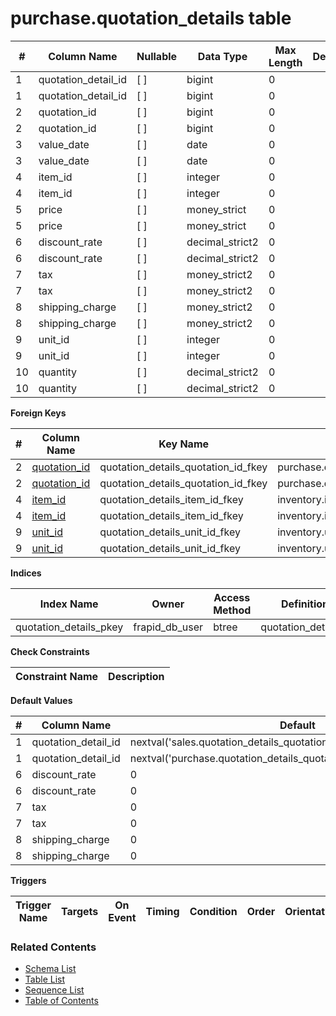 # purchase.quotation_details table



| # | Column Name | Nullable | Data Type | Max Length | Description |
| --- | --- | --- | --- | --- | --- |
| 1 | quotation_detail_id | [ ] | bigint | 0 |  |
| 1 | quotation_detail_id | [ ] | bigint | 0 |  |
| 2 | quotation_id | [ ] | bigint | 0 |  |
| 2 | quotation_id | [ ] | bigint | 0 |  |
| 3 | value_date | [ ] | date | 0 |  |
| 3 | value_date | [ ] | date | 0 |  |
| 4 | item_id | [ ] | integer | 0 |  |
| 4 | item_id | [ ] | integer | 0 |  |
| 5 | price | [ ] | money_strict | 0 |  |
| 5 | price | [ ] | money_strict | 0 |  |
| 6 | discount_rate | [ ] | decimal_strict2 | 0 |  |
| 6 | discount_rate | [ ] | decimal_strict2 | 0 |  |
| 7 | tax | [ ] | money_strict2 | 0 |  |
| 7 | tax | [ ] | money_strict2 | 0 |  |
| 8 | shipping_charge | [ ] | money_strict2 | 0 |  |
| 8 | shipping_charge | [ ] | money_strict2 | 0 |  |
| 9 | unit_id | [ ] | integer | 0 |  |
| 9 | unit_id | [ ] | integer | 0 |  |
| 10 | quantity | [ ] | decimal_strict2 | 0 |  |
| 10 | quantity | [ ] | decimal_strict2 | 0 |  |



**Foreign Keys**

| # | Column Name | Key Name | References |
| --- | --- | --- | --- |
| 2 | [quotation_id](../purchase/quotations.md) | quotation_details_quotation_id_fkey | purchase.quotations.quotation_id |
| 2 | [quotation_id](../purchase/quotations.md) | quotation_details_quotation_id_fkey | purchase.quotations.quotation_id |
| 4 | [item_id](../inventory/items.md) | quotation_details_item_id_fkey | inventory.items.item_id |
| 4 | [item_id](../inventory/items.md) | quotation_details_item_id_fkey | inventory.items.item_id |
| 9 | [unit_id](../inventory/units.md) | quotation_details_unit_id_fkey | inventory.units.unit_id |
| 9 | [unit_id](../inventory/units.md) | quotation_details_unit_id_fkey | inventory.units.unit_id |



**Indices**

| Index Name | Owner | Access Method | Definition | Description |
| --- | --- | --- | --- | --- |
| quotation_details_pkey | frapid_db_user | btree | quotation_detail_id |  |



**Check Constraints**

| Constraint Name | Description |
| --- | --- |



**Default Values**

| # | Column Name | Default |
| --- | --- | --- |
| 1 | quotation_detail_id | nextval('sales.quotation_details_quotation_detail_id_seq'::regclass) |
| 1 | quotation_detail_id | nextval('purchase.quotation_details_quotation_detail_id_seq'::regclass) |
| 6 | discount_rate | 0 |
| 6 | discount_rate | 0 |
| 7 | tax | 0 |
| 7 | tax | 0 |
| 8 | shipping_charge | 0 |
| 8 | shipping_charge | 0 |


**Triggers**

| Trigger Name | Targets | On Event | Timing | Condition | Order | Orientation | Description |
| --- | --- | --- | --- | --- | --- | --- | --- |


### Related Contents
* [Schema List](../../schemas.md)
* [Table List](../../tables.md)
* [Sequence List](../../sequences.md)
* [Table of Contents](../../README.md)
